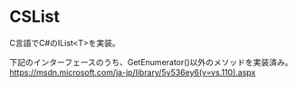 # CSList
C言語でC#のIList&lt;T>を実装。

下記のインターフェースのうち、GetEnumerator()以外のメソッドを実装済み。
https://msdn.microsoft.com/ja-jp/library/5y536ey6(v=vs.110).aspx
